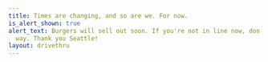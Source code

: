 ```yaml
---
title: Times are changing, and so are we. For now.
is_alert_shown: true
alert_text: Burgers will sell out soon. If you're not in line now, don't head this
  way. Thank you Seattle!
layout: drivethru
---
```


